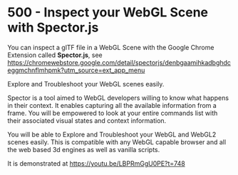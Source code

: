 # 500 - Inspect your WebGL Scene with Spector.js

You can inspect a glTF file in a WebGL Scene with the Google Chrome Extension called **Spector.js**, see https://chromewebstore.google.com/detail/spectorjs/denbgaamihkadbghdceggmchnflmhpmk?utm_source=ext_app_menu

Explore and Troubleshoot your WebGL scenes easily.

Spector is a tool aimed to WebGL developers willing to know what happens in their context. It enables capturing all the available information from a frame. You will be empowered to look at your entire commands list with their associated visual states and context information.

You will be able to Explore and Troubleshoot your WebGL and WebGL2 scenes easily. This is compatible with any WebGL capable browser and all the web based 3d engines as well as vanilla scripts.

It is demonstrated at https://youtu.be/LBPRmGgU0PE?t=748
